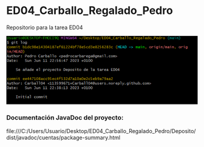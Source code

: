 # ED04_Carballo_Regalado_Pedro
Repositorio para la tarea ED04

![](https://github.com/Carball04/ED04_Carballo_Regalado_Pedro/blob/main/img/Captura%20git%20log.PNG)

### Documentación JavaDoc del proyecto:

file:///C:/Users/Usuario/Desktop/ED04_Carballo_Regalado_Pedro/Deposito/dist/javadoc/cuentas/package-summary.html
